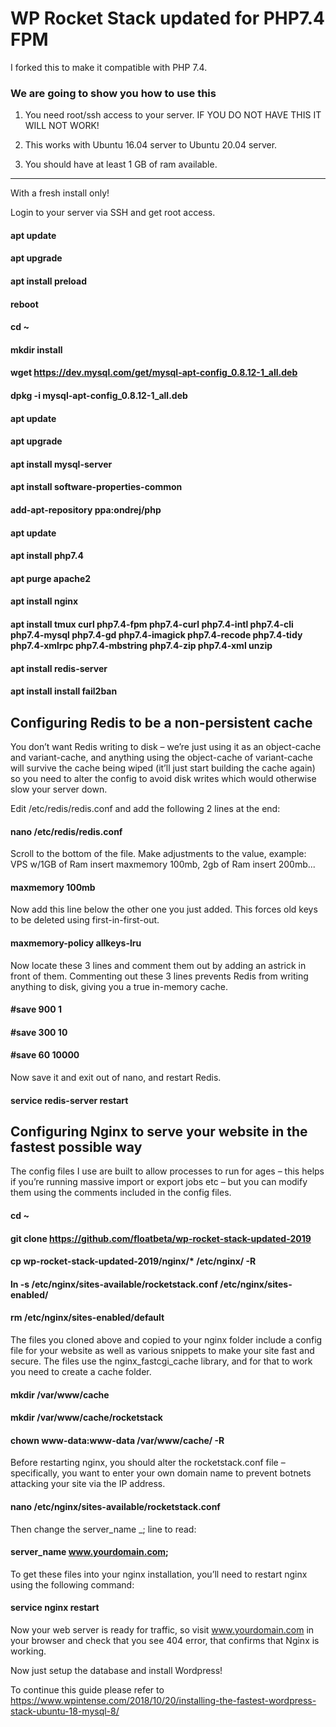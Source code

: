 # WP Rocket Stack updated for PHP7.4 FPM
I forked this to make it compatible with PHP 7.4.

### We are going to show you how to use this

1. You need root/ssh access to your server. IF YOU DO NOT HAVE THIS IT WILL NOT WORK!

2. This works with Ubuntu 16.04 server to Ubuntu 20.04 server.

3. You should have at least 1 GB of ram available.

------------------------------------------------------------------------------------------------------------------

With a fresh install only!

Login to your server via SSH and get root access.

#### apt update
#### apt upgrade
#### apt install preload
#### reboot
#### cd ~
#### mkdir install
#### wget https://dev.mysql.com/get/mysql-apt-config_0.8.12-1_all.deb
#### dpkg -i mysql-apt-config_0.8.12-1_all.deb
#### apt update
#### apt upgrade
#### apt install mysql-server
#### apt install software-properties-common
#### add-apt-repository ppa:ondrej/php
#### apt update
#### apt install php7.4
#### apt purge apache2
#### apt install nginx
#### apt install tmux curl php7.4-fpm php7.4-curl php7.4-intl php7.4-cli php7.4-mysql php7.4-gd php7.4-imagick php7.4-recode php7.4-tidy php7.4-xmlrpc php7.4-mbstring php7.4-zip php7.4-xml unzip

#### apt install redis-server
#### apt install install fail2ban

## Configuring Redis to be a non-persistent cache

You don’t want Redis writing to disk – we’re just using it as an object-cache and variant-cache, and anything using the object-cache of variant-cache will survive the cache being wiped (it’ll just start building the cache again) so you need to alter the config to avoid disk writes which would otherwise slow your server down.

Edit /etc/redis/redis.conf and add the following 2 lines at the end:

#### nano /etc/redis/redis.conf

Scroll to the bottom of the file.
Make adjustments to the value, example: VPS w/1GB of Ram insert maxmemory 100mb, 2gb of Ram insert 200mb...

#### maxmemory 100mb

Now add this line below the other one you just added. This forces old keys to be deleted using first-in-first-out.

#### maxmemory-policy allkeys-lru

Now locate these 3 lines and comment them out by adding an astrick in front of them.
Commenting out these 3 lines prevents Redis from writing anything to disk, giving you a true in-memory cache.

#### #save 900 1
#### #save 300 10
#### #save 60 10000

Now save it and exit out of nano, and restart Redis.

#### service redis-server restart

## Configuring Nginx to serve your website in the fastest possible way

The config files I use are built to allow processes to run for ages – this helps if you’re running massive import or export jobs etc – but you can modify them using the comments included in the config files.

#### cd ~
#### git clone https://github.com/floatbeta/wp-rocket-stack-updated-2019
#### cp wp-rocket-stack-updated-2019/nginx/* /etc/nginx/ -R
#### ln -s /etc/nginx/sites-available/rocketstack.conf /etc/nginx/sites-enabled/
#### rm /etc/nginx/sites-enabled/default

The files you cloned above and copied to your nginx folder include a config file for your website as well as various snippets to make your site fast and secure. The files use the nginx_fastcgi_cache library, and for that to work you need to create a cache folder.

#### mkdir /var/www/cache
#### mkdir /var/www/cache/rocketstack
#### chown www-data:www-data /var/www/cache/ -R

Before restarting nginx, you should alter the rocketstack.conf file – specifically, you want to enter your own domain name to prevent botnets attacking your site via the IP address.

#### nano /etc/nginx/sites-available/rocketstack.conf

Then change the server_name _; line to read:

#### server_name www.yourdomain.com;

To get these files into your nginx installation, you’ll need to restart nginx using the following command:

#### service nginx restart

Now your web server is ready for traffic, so visit www.yourdomain.com in your browser and check that you see 404 error, that confirms that Nginx is working.

Now just setup the database and install Wordpress!

To continue this guide please refer to https://www.wpintense.com/2018/10/20/installing-the-fastest-wordpress-stack-ubuntu-18-mysql-8/

